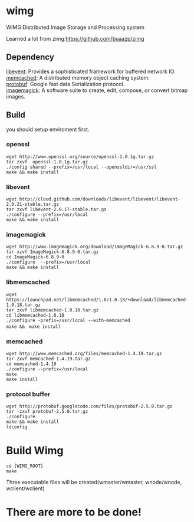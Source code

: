 wimg
====

WIMG:Distributed Image Storage and Processing system


Learned a lot from zimg:https://github.com/buaazp/zimg

Dependency
------------
[libevent](https://github.com/libevent/libevent): Provides a sophisticated framework for buffered network IO.  
[memcached](https://github.com/memcached/memcached): A distributed memory object caching system.  
[protobuf](http://code.google.com/p/protobuf/): Google fast data Serialization protocol.    
[imagemagick](http://www.imagemagick.org/script/magick-wand.php): A software suite to create, edit, compose, or convert bitmap images.  

Build
------------
you should setup enviroment first.

### openssl
    wget http://www.openssl.org/source/openssl-1.0.1g.tar.gz 
    tar zxvf  openssl-1.0.1g.tar.gz 
    ./config shared --prefix=/usr/local --openssldir=/usr/ssl 
    make && make install 
    
### libevent
    wget http://cloud.github.com/downloads/libevent/libevent/libevent-2.0.21-stable.tar.gz 
    tar zxvf libevent-2.0.17-stable.tar.gz 
    ./configure --prefix=/usr/local 
    make && make install 
    
### imagemagick
    wget http://www.imagemagick.org/download/ImageMagick-6.8.9-0.tar.gz
    tar xzvf ImageMagick-6.8.9-0.tar.gz 
    cd ImageMagick-6.8.9-0 
    ./configure  --prefix=/usr/local 
    make && make install 
    
### libmemcached
    wget https://launchpad.net/libmemcached/1.0/1.0.18/+download/libmemcached-1.0.18.tar.gz
    tar zxvf libmemcached-1.0.18.tar.gz
    cd libmemcached-1.0.18
    ./configure -prefix=/usr/local --with-memcached 
    make &&　make install 

### memcached
    wget http://www.memcached.org/files/memcached-1.4.19.tar.gz
    tar zxvf memcached-1.4.19.tar.gz
    cd memcached-1.4.19
    ./configure --prefix=/usr/local
    make
    make install

### protocol buffer
    wget http://protobuf.googlecode.com/files/protobuf-2.5.0.tar.gz
    tar -zxvf protobuf-2.5.0.tar.gz
    ./configure
    make && make install
    ldconfig

Build Wimg
==========
    cd [WIMG_ROOT]
    make

Three executable files will be created(wmaster/wmaster, wnode/wnode, wclient/wclient)

There are more to be done!
=============





